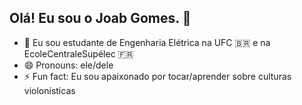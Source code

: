 ## Olá! Eu sou o Joab Gomes. 👋

- 🔭 Eu sou estudante de Engenharia Elétrica na UFC 🇧🇷 e na EcoleCentraleSupélec 🇫🇷
- 😄 Pronouns: ele/dele
- ⚡ Fun fact: Eu sou apaixonado por tocar/aprender sobre culturas violonísticas
<!--
**Joab-Gomes/Joab-Gomes** is a ✨ _special_ ✨ repository because its `README.md` (this file) appears on your GitHub profile.

Here are some ideas to get you started:

- 🔭 I’m currently working on ...
- 🌱 I’m currently learning ...
- 👯 I’m looking to collaborate on ...
- 🤔 I’m looking for help with ...
- 💬 Ask me about ...
- 📫 How to reach me: ...
- 😄 Pronouns: ...
- ⚡ Fun fact: ...
-->
